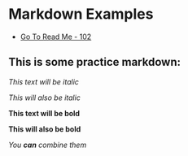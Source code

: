 # Markdown Examples

- [Go To Read Me - 102](/README.md)

## This is some practice markdown:

*This text will be italic*


_This will also be italic_


**This text will be bold**


__This will also be bold__


_You **can** combine them_
